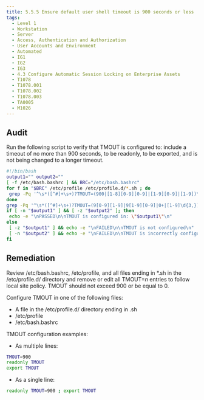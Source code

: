 ```yaml
---
title: 5.5.5 Ensure default user shell timeout is 900 seconds or less
tags:
  - Level 1
  - Workstation
  - Server
  - Access, Authentication and Authorization
  - User Accounts and Environment
  - Automated
  - IG1
  - IG2
  - IG3
  - 4.3 Configure Automatic Session Locking on Enterprise Assets
  - T1078
  - T1078.001
  - T1078.002
  - T1078.003
  - TA0005
  - M1026
---
```


## Audit
Run the following script to verify that TMOUT is configured to: include a timeout of no more than 900 seconds, to be readonly, to be exported, and is not being changed to a longer timeout.
```bash linenums="1"
#!/bin/bash
output1="" output2=""
[ -f /etc/bash.bashrc ] && BRC="/etc/bash.bashrc"
for f in "$BRC" /etc/profile /etc/profile.d/*.sh ; do
 grep -Pq '^\s*([^#]+\s+)?TMOUT=(900|[1-8][0-9][0-9]|[1-9][0-9]|[1-9])\b' "$f" && grep -Pq '^\s*([^#]+;\s*)?readonly\s+TMOUT(\s+|\s*;|\s*$|=(900|[1-8][0-9][0-9]|[1-9][0-9]|[1-9]))\b' "$f" && grep -Pq '^\s*([^#]+;\s*)?export\s+TMOUT(\s+|\s*;|\s*$|=(900|[1-8][0-9][0-9]|[1-9][0-9]|[1-9]))\b' "$f" && output1="$f"
done
grep -Pq '^\s*([^#]+\s+)?TMOUT=(9[0-9][1-9]|9[1-9][0-9]|0+|[1-9]\d{3,})\b' /etc/profile /etc/profile.d/*.sh "$BRC" && output2=$(grep -Ps '^\s*([^#]+\s+)?TMOUT=(9[0-9][1-9]|9[1-9][0-9]|0+|[1-9]\d{3,})\b' /etc/profile /etc/profile.d/*.sh $BRC)
if [ -n "$output1" ] && [ -z "$output2" ]; then
 echo -e "\nPASSED\n\nTMOUT is configured in: \"$output1\"\n"
else
 [ -z "$output1" ] && echo -e "\nFAILED\n\nTMOUT is not configured\n"
 [ -n "$output2" ] && echo -e "\nFAILED\n\nTMOUT is incorrectly configured in: \"$output2\"\n"
fi
```

## Remediation
Review /etc/bash.bashrc, /etc/profile, and all files ending in *.sh in the /etc/profile.d/ directory and remove or edit all TMOUT=_n_ entries to follow local site policy. TMOUT should not exceed 900 or be equal to 0.

Configure TMOUT in one of the following files:

* A file in the /etc/profile.d/ directory ending in .sh
* /etc/profile
* /etc/bash.bashrc

TMOUT configuration examples:

* As multiple lines:
```bash
TMOUT=900
readonly TMOUT
export TMOUT
```

* As a single line:
```bash
readonly TMOUT=900 ; export TMOUT
```
